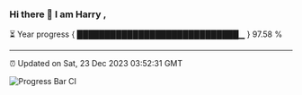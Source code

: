 ### Hi there 👋 I am Harry , 

⏳ Year progress { █████████████████████████████▁ } 97.58 %

---

⏰ Updated on Sat, 23 Dec 2023 03:52:31 GMT

![Progress Bar CI](https://github.com/duykhang68/duykhang68/workflows/Progress%20Bar%20CI/badge.svg)
